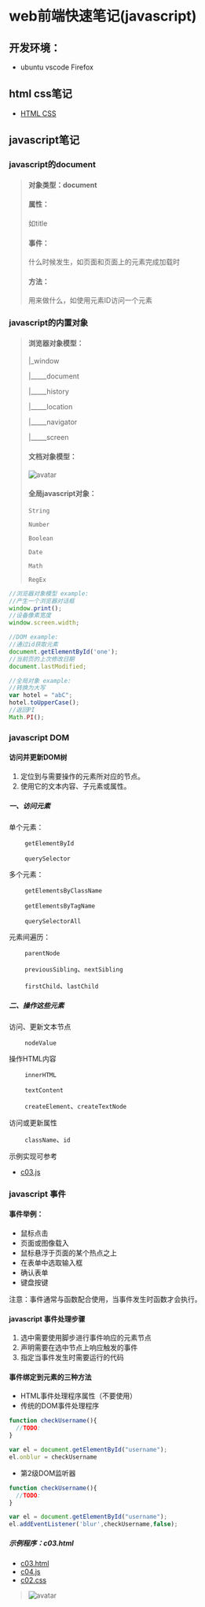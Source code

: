# web前端快速笔记(javascript)

## 开发环境：

* ubuntu vscode Firefox

## html css笔记

* [HTML CSS](/README2.md)

## javascript笔记

### javascript的document

> #### 对象类型：document
>
> #### 属性：
>
> 如title
>
> #### 事件：
>
> 什么时候发生，如页面和页面上的元素完成加载时
>
> #### 方法：
>
> 用来做什么，如使用元素ID访问一个元素
>

### javascript的内置对象

> #### 浏览器对象模型：
>
>
> |_window
>
> |_____document
>
> |_____history
>
> |_____location
>
> |_____navigator
>
> |_____screen
>
> #### 文档对象模型：
> ![avatar](ct_htmltree.gif)
> #### 全局javascript对象：
> `String`
>
> `Number`
>
> `Boolean`
>
> `Date`
>
> `Math`
>
> `RegEx`
>

```javascript
//浏览器对象模型 example:
//产生一个浏览器对话框
window.print();
//设备像素宽度
window.screen.width;

//DOM example:
//通过id获取元素
document.getElementById('one');
//当前页的上次修改日期
document.lastModified;

//全局对象 example:
//转换为大写
var hotel = "abC";
hotel.toUpperCase();
//返回PI
Math.PI();
```

### javascript DOM

#### 访问并更新DOM树

1. 定位到与需要操作的元素所对应的节点。
2. 使用它的文本内容、子元素或属性。

##### 一、访问元素

单个元素：

&emsp;&emsp; `getElementById`

&emsp;&emsp; `querySelector`

多个元素：

&emsp;&emsp; `getElementsByClassName`

&emsp;&emsp; `getElementsByTagName`

&emsp;&emsp; `querySelectorAll`

元素间遍历：

&emsp;&emsp; `parentNode`

&emsp;&emsp; `previousSibling`、`nextSibling`

&emsp;&emsp; `firstChild`、`lastChild`

##### 二、操作这些元素

访问、更新文本节点

&emsp;&emsp; `nodeValue`

操作HTML内容

&emsp;&emsp; `innerHTML`

&emsp;&emsp; `textContent`

&emsp;&emsp; `createElement`、`createTextNode`

访问或更新属性

&emsp;&emsp; `className`、`id`

示例实现可参考

* [c03.js](/js/c03.js)

### javascript 事件

#### 事件举例：

* 鼠标点击
* 页面或图像载入
* 鼠标悬浮于页面的某个热点之上
* 在表单中选取输入框
* 确认表单
* 键盘按键

注意：事件通常与函数配合使用，当事件发生时函数才会执行。

#### javascript 事件处理步骤

1. 选中需要使用脚步进行事件响应的元素节点
2. 声明需要在选中节点上响应触发的事件
3. 指定当事件发生时需要运行的代码

#### 事件绑定到元素的三种方法

* HTML事件处理程序属性（不要使用）
* 传统的DOM事件处理程序

```javascript
function checkUsername(){
  //TODO:
}

var el = document.getElementById("username");
el.onblur = checkUsername
```

* 第2级DOM监听器

```javascript
function checkUsername(){
  //TODO:
}

var el = document.getElementById("username");
el.addEventListener('blur',checkUsername,false);
```

##### 示例程序：c03.html

* [c03.html](/html/c03.html)
* [c04.js](/js/c04.js)
* [c02.css](/css/c02.css)

> ![avatar](example.png)

